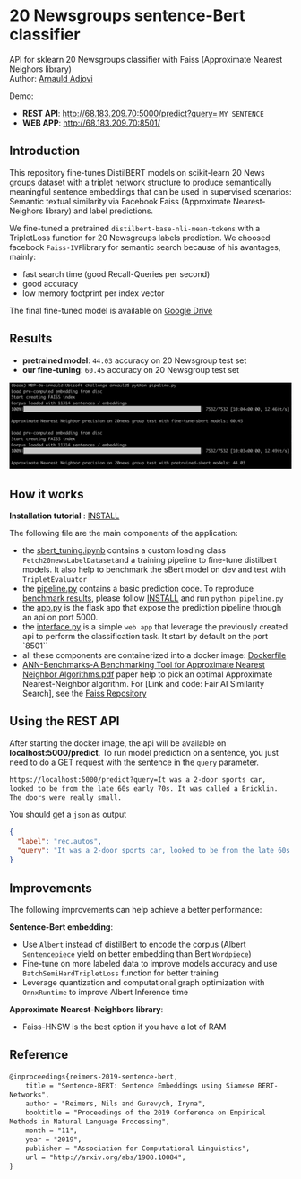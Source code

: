 # 20 Newsgroups sentence-Bert classifier

API for sklearn 20 Newsgroups classifier with Faiss (Approximate Nearest Neighors library)  
Author: [Arnauld Adjovi](https://github.com/gandalf012)  

Demo:
  - **REST API**: http://68.183.209.70:5000/predict?query= `MY SENTENCE`
  - **WEB APP**: http://68.183.209.70:8501/

## Introduction
This repository fine-tunes DistilBERT models on scikit-learn 20 News groups dataset with a triplet network structure to produce semantically meaningful sentence embeddings that can be used in supervised scenarios: Semantic textual similarity via Facebook Faiss (Approximate Nearest-Neighors library) and label predictions.

We fine-tuned a pretrained `distilbert-base-nli-mean-tokens` with a TripletLoss function for 20 Newsgroups labels prediction.
We choosed facebook `Faiss-IVF`library for semantic search because of his avantages, mainly:
- fast search time (good Recall-Queries per second)
- good accuracy
- low memory footprint per index vector

The final fine-tuned model is available on [Google Drive](https://drive.google.com/uc?export=download&id=1VjYGZasx9sEuJ2u9DCirb8L2wdIYIcsM)

## Results

- **pretrained model**: `44.03` accuracy on 20 Newsgroup test set 
- **our fine-tuning**: `60.45` accuracy on 20 Newsgroup test set 

![pipeline benchmark on test set for Faiss and pretrained Sbert](https://github.com/gandalf012/SentenceBert-20newsgroup-Classifier/blob/master/images/pipeline_bench.png)

## How it works

**Installation tutorial** : [INSTALL](https://github.com/gandalf012/SentenceBert-20newsgroup-Classifier/blob/master/INSTALL.md)

The following file are the main components of the application:

- the [sbert_tuning.ipynb](https://github.com/gandalf012/SentenceBert-20newsgroup-Classifier/blob/master/sbert_tuning.ipynb) contains a custom loading class `Fetch20newsLabelDataset`and a training pipeline to fine-tune distilbert models. It also help to benchmark the sBert model on dev and test with `TripletEvaluator`
- the [pipeline.py](https://github.com/gandalf012/SentenceBert-20newsgroup-Classifier/blob/master/pipeline.py) contains a basic prediction code. To reproduce [benchmark results](https://github.com/gandalf012/SentenceBert-20newsgroup-Classifier/tree/master/images), please follow [INSTALL](https://github.com/gandalf012/SentenceBert-20newsgroup-Classifier/blob/master/INSTALL.md) and run `python pipeline.py`
- the [app.py](https://github.com/gandalf012/SentenceBert-20newsgroup-Classifier/blob/master/app.py) is the flask app that expose the prediction pipeline through an api on port 5000. 
- the [interface.py](https://github.com/gandalf012/SentenceBert-20newsgroup-Classifier/blob/master/interface.py) is a simple `web app` that leverage the previously created api to perform the classification task. It start by default on the port `8501``
- all these components are containerized into a docker image: [Dockerfile](https://github.com/gandalf012/SentenceBert-20newsgroup-Classifier/blob/master/Dockerfile)
- [ANN-Benchmarks-A Benchmarking Tool for Approximate Nearest Neighbor Algorithms.pdf](https://github.com/gandalf012/SentenceBert-20newsgroup-Classifier/tree/master/Paper) paper help to pick an optimal Approximate Nearest-Neighbor algorithm. For [Link and code: Fair AI Similarity Search], see the [Faiss Repository](https://github.com/facebookresearch/faiss/wiki/Getting-started)

## Using the REST API

After starting the docker image, the api will be available on **localhost:5000/predict**.
To run model prediction on a sentence, you just need to do a GET request with the sentence in the `query` parameter.

```shell
https://localhost:5000/predict?query=It was a 2-door sports car, looked to be from the late 60s early 70s. It was called a Bricklin. The doors were really small.
```
You should get a `json` as output
```json
{
  "label": "rec.autos",
  "query": "It was a 2-door sports car, looked to be from the late 60s early 70s. It was called a Bricklin. The doors were really small."
}
```

## Improvements

The following improvements can help achieve a better performance:

**Sentence-Bert embedding**:
- Use `Albert` instead of distilBert to encode the corpus (Albert `Sentencepiece` yield on better embedding than Bert `Wordpiece`)
- Fine-tune on more labeled data to improve models accuracy and use `BatchSemiHardTripletLoss` function for better training
- Leverage quantization and computational graph optimization with `OnnxRuntime` to improve Albert Inference time

**Approximate Nearest-Neighbors library**:
- Faiss-HNSW is the best option if you have a lot of RAM


## Reference

``` 
@inproceedings{reimers-2019-sentence-bert,
    title = "Sentence-BERT: Sentence Embeddings using Siamese BERT-Networks",
    author = "Reimers, Nils and Gurevych, Iryna",
    booktitle = "Proceedings of the 2019 Conference on Empirical Methods in Natural Language Processing",
    month = "11",
    year = "2019",
    publisher = "Association for Computational Linguistics",
    url = "http://arxiv.org/abs/1908.10084",
}
```